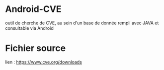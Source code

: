 # Android-CVE
outil de cherche de CVE, au sein d'un base de donnée rempli avec JAVA et consultable via Android

# Fichier source
lien : https://www.cve.org/downloads